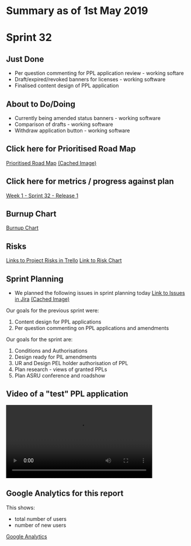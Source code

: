 # Summary as of 1st May 2019

# Sprint 32

## Just Done
* Per question commenting for PPL application review - working softare
* Draft/expired/revoked banners for licenses - working software 
* Finalised content design of PPL application

## About to Do/Doing
* Currently being amended status banners - working software
* Comparison of drafts - working software
* Withdraw application button - working software

## Click here for Prioritised Road Map
[Prioritised Road Map](https://trello.com/b/p7x9hbPV/prioritised-roadmap)    [\(Cached Image\)](graphs/ASLRoadMap01052019.jpg)

## Click here for metrics / progress against plan
[Week 1 - Sprint 32 - Release 1](graphs/progress01052019.png)

## Burnup Chart

[Burnup Chart](burnup01052019.md)

## Risks
[Links to Project Risks in Trello](https://trello.com/b/VuFuCL7t/risk-register-and-kpis-asl-delivery) 
[Link to Risk Chart](graphs/risk01052019.png)

## Sprint Planning
* We planned the following issues in sprint planning today [Link to Issues in Jira](https://jira.digital.homeoffice.gov.uk/secure/RapidBoard.jspa?rapidView=261)    [\(Cached Image\)](graphs/sprint01052019.png)

Our goals for the previous sprint were:
1. Content design for PPL applications
2. Per question commenting on PPL applications and amendments

Our goals for the sprint are:
1. Conditions and Authorisations 
2. Design ready for PIL amendments
3. UR and Design PEL holder authorisation of PPL
4. Plan research - views of granted PPLs 
5. Plan ASRU conference and roadshow

## Video of a "test" PPL application
<video controls width="400">
    <source src="graphs/ppl_test.mp4"
            type="video/mp4">

    Sorry, your browser doesn't support embedded videos.
</video> 

## Google Analytics for this report

This shows:
* total number of users
* number of new users

[Google Analytics](graphs/GA01052019.jpg)

